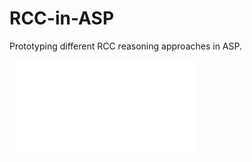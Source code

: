 # RCC-in-ASP
Prototyping different RCC reasoning approaches in ASP.

![Core Rules](core-rules.pdf?raw=true "Core RCC rules in ASP")
